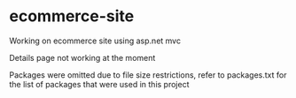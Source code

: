 # ecommerce-site
Working on ecommerce site using asp.net mvc

Details page not working at the moment

Packages were omitted due to file size restrictions, refer to packages.txt for the list of packages that were used in this project




